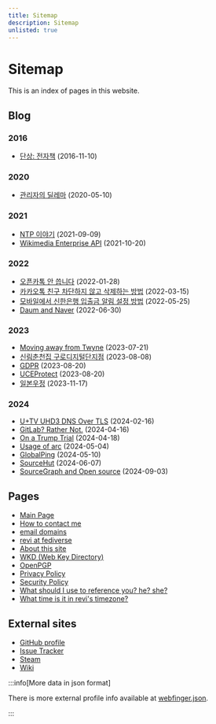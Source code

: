 ```yaml
---
title: Sitemap
description: Sitemap
unlisted: true
---
```


<!--
SPDX-FileCopyrightText: (C) 2024 Hong Yongmin (https://revi.xyz/) <yewon@revi.email>

SPDX-License-Identifier: LicenseRef-CC-BY-2.0-KR
-->

# Sitemap

This is an index of pages in this website.

## Blog

<!-- Sort by month/day then alphabet for same day articles. -->

### 2016

- [단상: 전자책](/blog/2016/11-18전자책.md) (2016-11-10)

### 2020

- [관리자의 딜레마](https://revi.xyz/blog/2020/05/10/%EA%B4%80%EB%A6%AC%EC%9E%90/) (2020-05-10)

### 2021

- [NTP 이야기](https://revi.xyz/blog/2021/09/09/NTP/) (2021-09-09)
- [Wikimedia Enterprise API](https://revi.xyz/blog/2021/10/20/Wikimedia-Enterprise-API/) (2021-10-20)

### 2022

- [오픈카톡 안 씁니다](https://revi.xyz/blog/2022/01/28/%EC%98%A4%ED%94%88%EC%B9%B4%ED%86%A1/) (2022-01-28)
- [카카오톡 친구 차단하지 않고 삭제하는 방법](https://revi.xyz/blog/2022/03/15/%EC%B9%B4%ED%86%A1%EC%B9%9C%EA%B5%AC%EC%82%AD%EC%A0%9C/) (2022-03-15)
- [모바일에서 신한은행 입출금 알림 설정 방법](https://revi.xyz/blog/2022/05/25/%EC%8B%A0%ED%95%9C%EC%9D%80%ED%96%89%20%EB%AA%A8%EB%B0%94%EC%9D%BC/) (2022-05-25)
- [Daum and Naver](https://revi.xyz/blog/2022/06/30/daum%20and%20naver/) (2022-06-30)

### 2023

- [Moving away from Twyne](https://revi.xyz/blog/2023/07/21/Moving%20away%20from%20Twyne/) (2023-07-21)
- [신림춘천집 구로디지털단지점](https://revi.xyz/blog/2023/08/08/%EC%8B%A0%EB%A6%BC%EC%B6%98%EC%B2%9C%EC%A7%91%20%EA%B5%AC%EB%A1%9C%EB%94%94%EC%A7%80%ED%84%B8%EB%8B%A8%EC%A7%80%EC%A0%90/) (2023-08-08)
- [GDPR](https://revi.xyz/blog/2023/08/20/GDPR/) (2023-08-20)
- [UCEProtect](https://revi.xyz/blog/2023/08/20/uceprotect/) (2023-08-20)
- [일본우정](https://revi.xyz/blog/2023/11/17/japanpost/) (2023-11-17)

### 2024

- [U+TV UHD3 DNS Over TLS](https://revi.xyz/blog/2024/02/16/uplus-tv-uhd3-dns-over-tls/) (2024-02-16)
- [GitLab? Rather Not.](https://revi.xyz/blog/2024/04/16/gitlab-rather-not/) (2024-04-16)
- [On a Trump Trial](https://revi.xyz/blog/2024/04/18/on-a-trump-trial/) (2024-04-18)
- [Usage of arc](https://revi.xyz/blog/2024/05/04/usage-of-arc/) (2024-05-04)
- [GlobalPing](https://revi.xyz/blog/2024/05/10/globalping/) (2024-05-10)
- [SourceHut](https://revi.xyz/blog/2024/06/07/sourcehut/) (2024-06-07)
- [SourceGraph and Open source](/blog/2024/09-03Sourcegraph.md) (2024-09-03)

## Pages

<!-- Sort by URL alphabetically. -->

- [Main Page](./index.mdx)
- [How to contact me](./contact-method.mdx)
- [email domains](./email-domains.md)
- [revi at fediverse](./fediverse.md)
- [About this site](./meta/index.md)
- [WKD (Web Key Directory)](./meta/wkd.md)
- [OpenPGP](./pgp.md)
- [Privacy Policy](./privacy-policy.md)
- [Security Policy](./security.md)
- [What should I use to reference you? he? she?](./pronoun-is.md)
- [What time is it in revi's timezone?](./time.mdx)

## External sites

- [GitHub profile](https://github.com/revi)
- [Issue Tracker](https://issuetracker.revi.xyz/)
- [Steam](https://steamcommunity.com/id/enhawiki/)
- [Wiki](https://revi.wiki/wiki/)

:::info[More data in json format]

There is more external profile info available at
[webfinger.json](https://revi.xyz/webfinger.json).

:::
